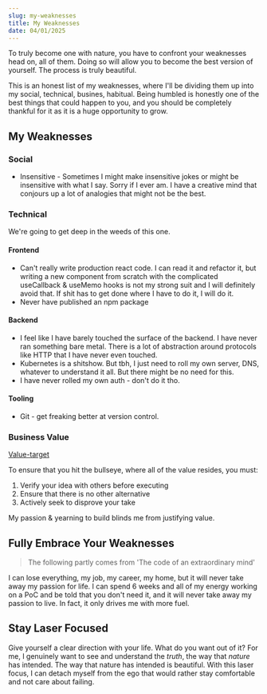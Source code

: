 ```yaml
---
slug: my-weaknesses
title: My Weaknesses
date: 04/01/2025
---
```


To truly become one with nature, you have to confront your weaknesses head on, all of them. Doing so will allow you to become the best version of yourself. The process is truly beautiful.

This is an honest list of my weaknesses, where I'll be dividing them up into my social, technical, busines, habitual. Being humbled is honestly one of the best things that could happen to you, and you should be completely thankful for it as it is a huge opportunity to grow.

## My Weaknesses

### Social

- Insensitive - Sometimes I might make insensitive jokes or might be insensitive with what I say. Sorry if I ever am. I have a creative mind that conjours up a lot of analogies that might not be the best.

### Technical

We're going to get deep in the weeds of this one.

#### Frontend

- Can't really write production react code. I can read it and refactor it, but writing a new component from scratch with the complicated useCallback & useMemo hooks is not my strong suit and I will definitely avoid that. If shit has to get done where I have to do it, I will do it.
- Never have published an npm package

#### Backend

- I feel like I have barely touched the surface of the backend. I have never ran something bare metal. There is a lot of abstraction around protocols like HTTP that I have never even touched.
- Kubernetes is a shitshow. But tbh, I just need to roll my own server, DNS, whatever to understand it all. But there might be no need for this.
- I have never rolled my own auth - don't do it tho.

#### Tooling

- Git - get freaking better at version control.

### Business Value

[Value-target](../static/img/value-target.png)

To ensure that you hit the bullseye, where all of the value resides, you must:

1. Verify your idea with others before executing
2. Ensure that there is no other alternative
3. Actively seek to disprove your take

My passion & yearning to build blinds me from justifying value.

## Fully Embrace Your Weaknesses

> The following partly comes from 'The code of an extraordinary mind'

I can lose everything, my job, my career, my home, but it will never take away my passion for life. I can spend 6 weeks and all of my energy working on a PoC and be told that you don't need it, and it will never take away my passion to live. In fact, it only drives me with more fuel.

## Stay Laser Focused

Give yourself a clear direction with your life. What do you want out of it? For me, I genuinely want to see and understand the _truth_, the way that _nature_ has intended. The way that nature has intended is beautiful. With this laser focus, I can detach myself from the ego that would rather stay comfortable and not care about failing.
